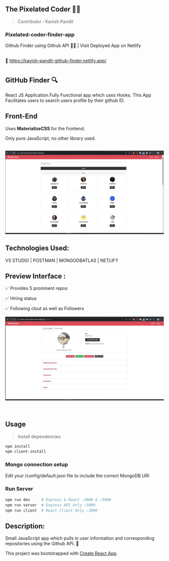 ## The Pixelated Coder  :man_technologist:

> Contributor : Kavish Pandit 

<h3>Pixelated-coder-finder-app</h3>

Github Finder using Github API :technologist:
| Visit  Deployed  App on Netlify<br><br>

:link: https://kavish-pandit-github-finder.netlify.app/

# <h2>GitHub Finder :mag: </h2>
React JS Application.Fully Functional app which uses Hooks. This App Facilitates users to search users profile by their github ID. 

## Front-End
Uses <b>MaterializeCSS</b> for the frontend.

Only pure JavaScript, no other library used.<br>
<br>

<img src="https://github.com/beastgetssavvy13/github-finder-react-app/blob/master/gh-images/1.JPG"/>
<br>


## Technologies Used: 
VS STUDIO | POSTMAN | MONGODBATLAS | NETLIFY <br>
 
## Preview Interface :
:white_check_mark: Provides 5 prominent repos <br>

:white_check_mark: Hiring status <br>

:white_check_mark: Following clout as well as Followers<br>
<br>
<img src="https://github.com/beastgetssavvy13/github-finder-react-app/blob/master/gh-images/2.JPG"/>


<br>

## Usage

>Install dependencies

```bash
npm install
npm client-install
```

### Mongo connection setup

Edit your /config/default.json file to include the correct MongoDB URI

### Run Server

```bash
npm run dev     # Express & React :3000 & :5000
npm run server  # Express API Only :5000
npm run client  # React Client Only :3000
```
## Description: 
Small JavaScript app which pulls in user information and corresponding repositories using the Github API. :raised_hands:

This project was bootstrapped with [Create React App](https://github.com/facebook/create-react-app).
